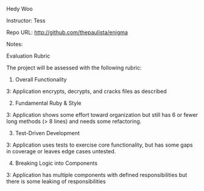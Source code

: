 Hedy Woo

Instructor: Tess

Repo URL: http://github.com/thepaulista/enigma

Notes:

Evaluation Rubric

The project will be assessed with the following rubric:

1. Overall Functionality

3: Application encrypts, decrypts, and cracks files as described

2. Fundamental Ruby & Style

3: Application shows some effort toward organization but still has 6 or fewer long methods (> 8 lines) and needs some refactoring.

3. Test-Driven Development

3: Application uses tests to exercise core functionality, but has some gaps in coverage or leaves edge cases untested.

4. Breaking Logic into Components

3: Application has multiple components with defined responsibilities but there is some leaking of responsibilities
